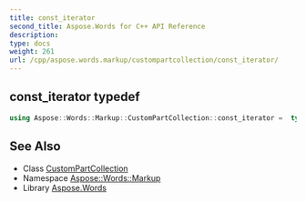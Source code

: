```yaml
---
title: const_iterator
second_title: Aspose.Words for C++ API Reference
description: 
type: docs
weight: 261
url: /cpp/aspose.words.markup/custompartcollection/const_iterator/
---
```

## const_iterator typedef




```cpp
using Aspose::Words::Markup::CustomPartCollection::const_iterator =  typename iterator_holder_type::const_iterator
```

## See Also

* Class [CustomPartCollection](../)
* Namespace [Aspose::Words::Markup](../../)
* Library [Aspose.Words](../../../)
